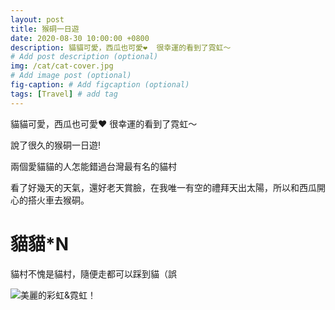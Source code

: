 ```yaml
---
layout: post
title: 猴硐一日遊
date: 2020-08-30 10:00:00 +0800
description: 貓貓可愛，西瓜也可愛❤️  很幸運的看到了霓虹～
# Add post description (optional)
img: /cat/cat-cover.jpg 
# Add image post (optional)
fig-caption: # Add figcaption (optional)
tags: [Travel] # add tag
---
```


貓貓可愛，西瓜也可愛❤️  很幸運的看到了霓虹～

說了很久的猴硐一日遊!

兩個愛貓貓的人怎能錯過台灣最有名的貓村

看了好幾天的天氣，還好老天賞臉，在我唯一有空的禮拜天出太陽，所以和西瓜開心的搭火車去猴硐。

# 貓貓*N

貓村不愧是貓村，隨便走都可以踩到貓（誤

![美麗的彩虹&霓虹！]({{site.baseurl}}/assets/img/cat/rainbow.jpg)
